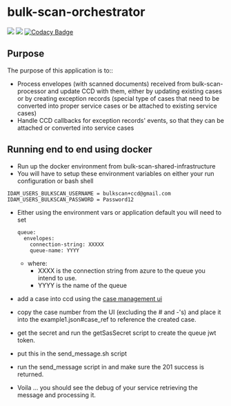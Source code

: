 # bulk-scan-orchestrator

![](https://github.com/hmcts/bulk-scan-orchestrator/workflows/CI/badge.svg)
[![](https://github.com/hmcts/bulk-scan-orchestrator/workflows/Publish%20Swagger%20Specs/badge.svg)](https://hmcts.github.io/reform-api-docs/swagger.html?url=https://hmcts.github.io/reform-api-docs/specs/bulk-scan-orchestrator.json)
[![Codacy Badge](https://api.codacy.com/project/badge/Grade/e9272daf4b714e4f95280916e763b6b2)](https://www.codacy.com/app/HMCTS/bulk-scan-orchestrator)

## Purpose

The purpose of this application is to::
- Process envelopes (with scanned documents) received from bulk-scan-processor and update CCD with them, either by
updating existing cases or by creating exception records (special type of cases that need to be converted into proper
service cases or be attached to existing service cases)
- Handle CCD callbacks for exception records' events, so that they can be attached or converted into service cases

## Running end to end using docker
- Run up the docker environment from bulk-scan-shared-infrastructure
- You will have to setup these environment variables on either your
run configuration or bash shell
```
IDAM_USERS_BULKSCAN_USERNAME = bulkscan+ccd@gmail.com
IDAM_USERS_BULKSCAN_PASSWORD = Password12
```
- Either using the environment vars or application default you will need to set
  ```
  queue:
    envelopes:
      connection-string: XXXXX
      queue-name: YYYY
  ```
  - where:
    - XXXX is the connection string from azure to the queue you intend to use.
    - YYYY is the name of the queue

- add a case into ccd using the [case management ui](http://localhost:3451)
- copy the case number from the UI (excluding the # and -'s) and place it into the example1.json#case_ref to reference the created case.
- get the secret and run the getSasSecret script to create the queue jwt token.
- put this in the send_message.sh script
- run the send_message script in and make sure the 201 success is returned.
- Voila ... you should see the debug of your service retrieving the message and processing it.

